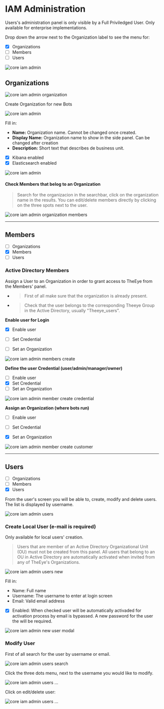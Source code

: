 # IAM Administration

Users's administration panel is only visible by a Full Priviledged User. Only available for enterprise implementations.

Drop down the arrow next to the Organization label to see the menu for:

- [x] Organizations   
- [ ] Members   
- [ ] Users   

![core iam admin](../../images/core_iam_admin.jpg)

## **Organizations**

![core iam admin organization](../../images/core_iam_admin_organizations_side.jpg)

Create Organization for new Bots

![core iam admin](../../images/core_iam_admin_organizations_new.jpg)

Fill in:

- **Name:** Organization name. Cannot be changed once created.
- **Display Name:** Organization name to show in the side panel. Can be changed after creation
- **Description:** Short text that describes de business unit.  
- [x] Kibana enabled
- [x] Elasticsearch enabled

![core iam admin](../../images/core_iam_admin_organizations_new_modal.jpg)

#### Check Members that belog to an Organization

> Search for the organizacion in the searchbar, click on the organization name in the results. You can edit/delete members directly by clicking on the three spots next to the user.

![core iam admin organization members](../../images/core_iam_admin_organizations_members_down.jpg)

---

## **Members**

- [ ] Organizations
- [x] Members
- [ ] Users

### Active Directory Members

Assign a User to an Organization in order to grant access to TheEye from the Members' panel.
- > First of all make sure that the organization is already present.
- > Check that the user belongs to the corresponding Theeye Group in the Active Directory, usually "Theeye_users".

**Enable user for Login**

- [x] Enable user
- [ ] Set Credential
- [ ] Set an Organization


![core iam admin members create](../../images/core_iam_admin_members_create.jpg)


**Define the user Credential (user/admin/manager/owner)**

- [ ] Enable user
- [x] Set Credential
- [ ] Set an Organization

![core iam admin member create credential](../../images/core_iam_admin_members_create_credential.jpg)


**Assign an Organization (where bots run)**

- [ ] Enable user
- [ ] Set Credential
- [x] Set an Organization


![core iam admin member create customer](../../images/core_iam_admin_members_create_customer.jpg)

---

## **Users**

- [ ] Organizations
- [ ] Members
- [x] Users

From the user's screen you will be able to, create, modify and delete users.
The list is displayed by username.

![core iam admin users](../../images/core_iam_admin_users.jpg)

### Create Local User (e-mail is required)

Only available for local users' creation.
> Users that are member of an Active Directory Organizational Unit (OU) must not be created from this panel. All users that belong to an OU in Active Directory are automatically activated when invited from any of TheEye's Organizations.


![core iam admin users new](../../images/core_iam_admin_users_newUser.jpg)

Fill in:

- Name: Full name
- Username: The username to enter at login screen
- Email: Valid email address
- [x] Enabled: When checked user will be automatically activaded for activation process by email is bypassed. A new password for the user the will be required.

![core iam admin new user modal](../../images/core_iam_admin_users_newUser_modal.jpg)

### Modify User
First of all search for the user by username or email.


![core iam admin users search](../../images/core_iam_admin_users_search.jpg)


Click the three dots menu, next to the username you would like to modify. 

![core iam admin users ...](../../images/core_iam_admin_users_three_dots.jpg)

Click on edit/delete user:

![core iam admin users ...](../../images/core_iam_admin_users_three_dots_down.jpg)
